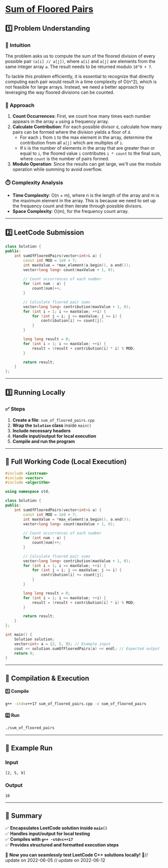 # **[Sum of Floored Pairs](https://leetcode.com/problems/sum-of-floored-pairs/description/)**  

## **1️⃣ Problem Understanding**  
### **📌 Intuition**  
The problem asks us to compute the sum of the floored division of every possible pair `(a[i] // a[j])`, where `a[i]` and `a[j]` are elements from the same integer array `a`. The result needs to be returned modulo `10^9 + 7`.

To tackle this problem efficiently, it is essential to recognize that directly computing each pair would result in a time complexity of O(n^2), which is not feasible for large arrays. Instead, we need a better approach by leveraging the way floored divisions can be counted.

### **🚀 Approach**  
1. **Count Occurrences**: First, we count how many times each number appears in the array `a` using a frequency array.
2. **Calculate Contribution**: For each possible divisor `d`, calculate how many pairs can be formed where the division yields a floor of `d`. 
   - For each `i` from `1` to the max element in the array, determine the contribution from all `a[j]` which are multiples of `i`.
   - If `k` is the number of elements in the array that are greater than or equal to `i`, the floored value `i` contributes `i * count` to the final sum, where `count` is the number of pairs formed.
3. **Modulo Operation**: Since the results can get large, we'll use the modulo operation while summing to avoid overflow.

### **⏱️ Complexity Analysis**  
- **Time Complexity**: O(n + m), where n is the length of the array and m is the maximum element in the array. This is because we need to set up the frequency count and then iterate through possible divisors.
- **Space Complexity**: O(m), for the frequency count array.  

---  

## **2️⃣ LeetCode Submission**  
```cpp
class Solution {
public:
    int sumOfFlooredPairs(vector<int>& a) {
        const int MOD = 1e9 + 7;
        int maxValue = *max_element(a.begin(), a.end());
        vector<long long> count(maxValue + 1, 0);
        
        // Count occurrences of each number
        for (int num : a) {
            count[num]++;
        }

        // Calculate floored pair sums
        vector<long long> contribution(maxValue + 1, 0);
        for (int i = 1; i <= maxValue; ++i) {
            for (int j = i; j <= maxValue; j += i) {
                contribution[i] += count[j];
            }
        }

        long long result = 0;
        for (int i = 1; i <= maxValue; ++i) {
            result = (result + contribution[i] * i) % MOD;
        }

        return result;
    }
};  
```  

---  

## **3️⃣ Running Locally**  
### **✅ Steps**  
1. **Create a file**: `sum_of_floored_pairs.cpp`  
2. **Wrap the `Solution` class** inside `main()`  
3. **Include necessary headers**  
4. **Handle input/output for local execution**  
5. **Compile and run the program**  

---  

## **📝 Full Working Code (Local Execution)**  
```cpp
#include <iostream>
#include <vector>
#include <algorithm>

using namespace std;

class Solution {
public:
    int sumOfFlooredPairs(vector<int>& a) {
        const int MOD = 1e9 + 7;
        int maxValue = *max_element(a.begin(), a.end());
        vector<long long> count(maxValue + 1, 0);
        
        // Count occurrences of each number
        for (int num : a) {
            count[num]++;
        }

        // Calculate floored pair sums
        vector<long long> contribution(maxValue + 1, 0);
        for (int i = 1; i <= maxValue; ++i) {
            for (int j = i; j <= maxValue; j += i) {
                contribution[i] += count[j];
            }
        }

        long long result = 0;
        for (int i = 1; i <= maxValue; ++i) {
            result = (result + contribution[i] * i) % MOD;
        }

        return result;
    }
};

int main() {
    Solution solution;
    vector<int> a = {2, 5, 9}; // Example input
    cout << solution.sumOfFlooredPairs(a) << endl; // Expected output
    return 0;
}
```  

---  

## **🔧 Compilation & Execution**  
#### **1️⃣ Compile**  
```bash
g++ -std=c++17 sum_of_floored_pairs.cpp -o sum_of_floored_pairs
```  

#### **2️⃣ Run**  
```bash
./sum_of_floored_pairs
```  

---  

## **🎯 Example Run**  
### **Input**  
```
[2, 5, 9]
```  
### **Output**  
```
10
```  

---  

## **📌 Summary**  
✅ **Encapsulates LeetCode solution inside `main()`**  
✅ **Handles input/output for local testing**  
✅ **Compiles with `g++ -std=c++17`**  
✅ **Provides structured and formatted execution steps**  

🚀 **Now you can seamlessly test LeetCode C++ solutions locally!** 🚀// update on 2022-06-05
// update on 2022-06-12
